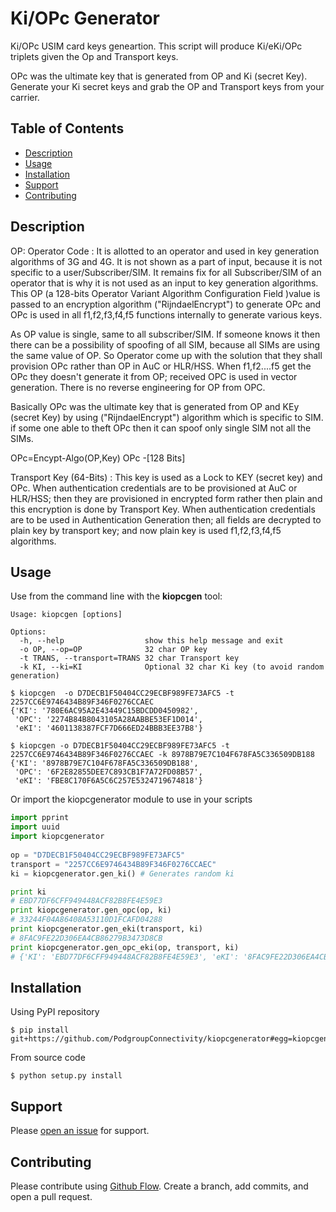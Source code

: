 # Ki/OPc Generator

Ki/OPc USIM card keys geneartion. This script will produce Ki/eKi/OPc triplets given the Op and Transport keys.

OPc was the ultimate key that is generated from OP and Ki (secret Key). 
Generate your Ki secret keys and grab the OP and Transport keys from your carrier.

## Table of Contents

- [Description](#description)
- [Usage](#usage)
- [Installation](#installation)
- [Support](#support)
- [Contributing](#contributing)

## Description

OP: Operator Code : It is allotted to an operator and used in key generation algorithms of 3G and 4G. It is not shown as a part of input, because it is not specific to a user/Subscriber/SIM. It remains fix for all Subscriber/SIM of an operator that is why it is not used as an input to key generation algorithms. This OP (a 128-bits Operator Variant Algorithm Configuration Field )value is passed to an encryption algorithm ("RijndaelEncrypt") to generate OPc and OPc is used in all f1,f2,f3,f4,f5 functions internally to generate various keys.

As OP value is single, same to all subscriber/SIM. If someone knows it then there can be a possibility of spoofing of all SIM, because all SIMs are using the same value of OP. So Operator come up with the solution that they shall provision OPc rather than OP in AuC or HLR/HSS. When f1,f2....f5 get the OPc they doesn't generate it from OP; received OPC is used in vector generation. There is no reverse engineering for OP from OPC.

Basically OPc was the ultimate key that is generated from OP and KEy (secret Key) by using  ("RijndaelEncrypt") algorithm which is specific to SIM. if some one able to theft OPc then it can spoof only single SIM not all the SIMs.

OPc=Encypt-Algo(OP,Key)
OPc -[128 Bits]

Transport Key (64-Bits) : This key is used as a Lock to KEY (secret key) and OPc. When authentication credentials are to be provisioned at AuC or HLR/HSS; then they are provisioned in encrypted form rather then plain and this encryption is done by Transport Key. 
When authentication credentials are to be used in Authentication Generation then; all fields are decrypted  to plain key by transport key; and now plain key is used f1,f2,f3,f4,f5 algorithms.

## Usage

Use from the command line with the **kiopcgen** tool:

```
Usage: kiopcgen [options]

Options:
  -h, --help                  show this help message and exit
  -o OP, --op=OP              32 char OP key
  -t TRANS, --transport=TRANS 32 char Transport key
  -k KI, --ki=KI              Optional 32 char Ki key (to avoid random generation)

$ kiopcgen  -o D7DECB1F50404CC29ECBF989FE73AFC5 -t 2257CC6E9746434B89F346F0276CCAEC
{'KI': '780E6AC95A2E43449C15BDCDD0450982',
 'OPC': '2274B84B8043105A28AABBE53EF1D014',
 'eKI': '4601138387FCF7D666ED24BBB3EE37B8'}

$ kiopcgen -o D7DECB1F50404CC29ECBF989FE73AFC5 -t 2257CC6E9746434B89F346F0276CCAEC -k 8978B79E7C104F678FA5C336509DB188
{'KI': '8978B79E7C104F678FA5C336509DB188',
 'OPC': '6F2E82855DEE7C893CB1F7A72FD08B57',
 'eKI': 'FBE8C170F6A5C6C257E5324719674818'}
```

Or import the kiopcgenerator module to use in your scripts

```python
import pprint
import uuid
import kiopcgenerator
 
op = "D7DECB1F50404CC29ECBF989FE73AFC5"
transport = "2257CC6E9746434B89F346F0276CCAEC"
ki = kiopcgenerator.gen_ki() # Generates random ki

print ki
# EBD77DF6CFF949448ACF82B8FE4E59E3
print kiopcgenerator.gen_opc(op, ki)
# 33244F04A86408A53110D1FCAFD04288
print kiopcgenerator.gen_eki(transport, ki)
# 8FAC9FE22D306EA4CB86279B3473D8CB
print kiopcgenerator.gen_opc_eki(op, transport, ki)
# {'KI': 'EBD77DF6CFF949448ACF82B8FE4E59E3', 'eKI': '8FAC9FE22D306EA4CB86279B3473D8CB', 'OPC': '33244F04A86408A53110D1FCAFD04288'}
```

## Installation

Using PyPI repository

```
$ pip install git+https://github.com/PodgroupConnectivity/kiopcgenerator#egg=kiopcgenerator
```

From source code

```
$ python setup.py install
```

## Support

Please [open an issue](https://github.com/PodgroupConnectivity/kiopcgenerator/issues/new) for support.

## Contributing

Please contribute using [Github Flow](https://guides.github.com/introduction/flow/). Create a branch, add commits, and open a pull request.
